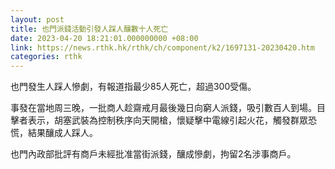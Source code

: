 ```yaml
---
layout: post
title: 也門派錢活動引發人踩人釀數十人死亡
date: 2023-04-20 18:21:01.000000000 +08:00
link: https://news.rthk.hk/rthk/ch/component/k2/1697131-20230420.htm
categories: rthk
---
```


也門發生人踩人慘劇，有報道指最少85人死亡，超過300受傷。

事發在當地周三晚，一批商人趁齋戒月最後幾日向窮人派錢，吸引數百人到場。目擊者表示，胡塞武裝為控制秩序向天開槍，懷疑擊中電線引起火花，觸發群眾恐慌，結果釀成人踩人。

也門內政部批評有商戶未經批准當街派錢，釀成慘劇，拘留2名涉事商戶。
